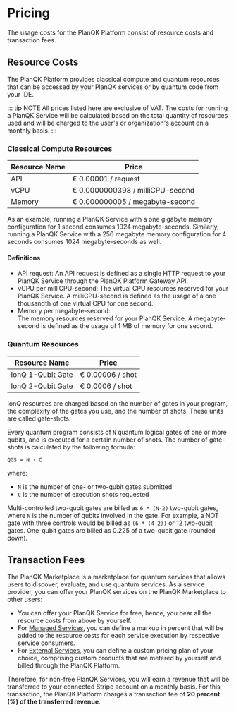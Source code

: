 # Pricing

The usage costs for the PlanQK Platform consist of resource costs and transaction fees.

## Resource Costs

The PlanQK Platform provides classical compute and quantum resources that can be accessed by your PlanQK services or by quantum code from your IDE.

::: tip NOTE
All prices listed here are exclusive of VAT.
The costs for running a PlanQK Service will be calculated based on the total quantity of resources used and will be charged to the user's or organization's account on a monthly basis.
:::

### Classical Compute Resources

| Resource Name | Price                            |
|---------------|----------------------------------|
| API           | € 0.00001 / request              |
| vCPU          | € 0.0000000398 / milliCPU-second |
| Memory        | € 0.000000005 / megabyte-second  |

As an example, running a PlanQK Service with a one gigabyte memory configuration for 1 second consumes 1024 megabyte-seconds.
Similarly, running a PlanQK Service with a 256 megabyte memory configuration for 4 seconds consumes 1024 megabyte-seconds as well.

#### Definitions

* API request:
  An API request is defined as a single HTTP request to your PlanQK Service through the PlanQK Platform Gateway API.
* vCPU per milliCPU-second:
  The virtual CPU resources reserved for your PlanQK Service. A milliCPU-second is defined as the usage of a one thousandth of one virtual CPU for one second.
* Memory per megabyte-second:  
  The memory resources reserved for your PlanQK Service. A megabyte-second is defined as the usage of 1 MB of memory for one second.

### Quantum Resources

| Resource Name     | Price            |
|-------------------|------------------|
| IonQ 1-Qubit Gate | € 0.00006 / shot |
| IonQ 2-Qubit Gate | € 0.0006 / shot  |

IonQ resources are charged based on the number of gates in your program, the complexity of the gates you use, and the number of shots.
These units are called gate-shots.

Every quantum program consists of `N` quantum logical gates of one or more qubits, and is executed for a certain number of shots.
The number of gate-shots is calculated by the following formula:

`QGS = N ⋅ C`

where:

* `N` is the number of one- or two-qubit gates submitted
* `C` is the number of execution shots requested

Multi-controlled two-qubit gates are billed as `6 * (N-2)` two-qubit gates, where `N` is the number of qubits involved in the gate.
For example, a NOT gate with three controls would be billed as `(6 * (4-2))` or 12 two-qubit gates.
One-qubit gates are billed as 0.225 of a two-qubit gate (rounded down).


## Transaction Fees

The PlanQK Marketplace is a marketplace for quantum services that allows users to discover, evaluate, and use quantum services.
As a service provider, you can offer your PlanQK services on the PlanQK Marketplace to other users:

* You can offer your PlanQK Service for free, hence, you bear all the resource costs from above by yourself.
* For [Managed Services](../service-platform/managed-services.md), you can define a markup in percent that will be added to the resource costs for each service execution by respective service consumers.
* For [External Services](../service-platform/external-services.md), you can define a custom pricing plan of your choice, comprising custom products that are metered by yourself and billed through the PlanQK Platform.

Therefore, for non-free PlanQK Services, you will earn a revenue that will be transferred to your connected Stripe account on a monthly basis.
For this transaction, the PlanQK Platform charges a transaction fee of **20 percent (%) of the transferred revenue**.
